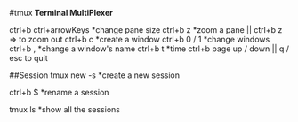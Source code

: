 #tmux
**Terminal MultiPlexer**

ctrl+b ctrl+arrowKeys
*change pane size
ctrl+b z
*zoom a pane || ctrl+b z => to zoom out
ctrl+b c
*create a window
ctrl+b 0 / 1
*change windows
ctrl+b ,
*change a window's name
ctrl+b t
*time
ctrl+b page up / down || q / esc to quit

##Session
tmux new -s <sessionName>
\*create a new session

ctrl+b $
\*rename a session

tmux ls
\*show all the sessions
